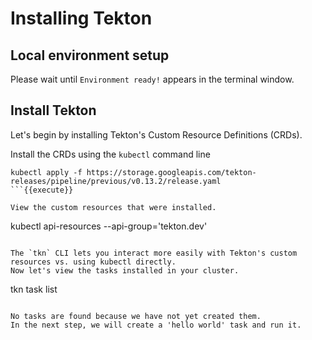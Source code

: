 # Installing Tekton

## Local environment setup
Please wait until `Environment ready!` appears in the terminal window.

## Install Tekton
Let's begin by installing Tekton's Custom Resource Definitions (CRDs).

Install the CRDs using the `kubectl` command line
```
kubectl apply -f https://storage.googleapis.com/tekton-releases/pipeline/previous/v0.13.2/release.yaml
```{{execute}}

View the custom resources that were installed.
```
kubectl api-resources --api-group='tekton.dev'
```{{execute}}

The `tkn` CLI lets you interact more easily with Tekton's custom resources vs. using kubectl directly.
Now let's view the tasks installed in your cluster.
```
tkn task list
```{{execute}}

No tasks are found because we have not yet created them.
In the next step, we will create a 'hello world' task and run it.

